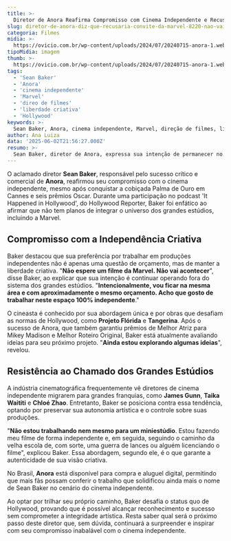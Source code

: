 ```yaml
---
title: >-
  Diretor de Anora Reafirma Compromisso com Cinema Independente e Recusa Marvel
slug: diretor-de-anora-diz-que-recusaria-convite-da-marvel-8220-nao-vai-acontecer-8221
categoria: Filmes
midia: >-
  https://ovicio.com.br/wp-content/uploads/2024/07/20240715-anora-1.webp
tipoMidia: imagem
thumb: >-
  https://ovicio.com.br/wp-content/uploads/2024/07/20240715-anora-1.webp
tags:
  - 'Sean Baker'
  - 'Anora'
  - 'cinema independente'
  - 'Marvel'
  - 'direo de filmes'
  - 'liberdade criativa'
  - 'Hollywood'
keywords: >-
  Sean Baker, Anora, cinema independente, Marvel, direção de filmes, liberdade criativa, Hollywood
author: Ana Luiza
data: '2025-06-02T21:56:27.000Z'
resumo: >-
  Sean Baker, diretor de Anora, expressa sua intenção de permanecer no cinema independente, recusando convites de grandes estúdios como a Marvel. Ele destaca a importância de manter controle criativo total sobre suas obras.
---
```


O aclamado diretor **Sean Baker**, responsável pelo sucesso crítico e comercial de **Anora**, reafirmou seu compromisso com o cinema independente, mesmo após conquistar a cobiçada Palma de Ouro em Cannes e seis prêmios Oscar. Durante uma participação no podcast 'It Happened in Hollywood', do Hollywood Reporter, Baker foi enfático ao afirmar que não tem planos de integrar o universo dos grandes estúdios, incluindo a Marvel.

## Compromisso com a Independência Criativa

Baker destacou que sua preferência por trabalhar em produções independentes não é apenas uma questão de orçamento, mas de manter a liberdade criativa. "**Não espere um filme da Marvel. Não vai acontecer**", disse Baker, ao explicar que sua intenção é continuar operando fora do sistema dos grandes estúdios. "**Intencionalmente, vou ficar na mesma área e com aproximadamente o mesmo orçamento. Acho que gosto de trabalhar neste espaço 100% independente**."

O cineasta é conhecido por sua abordagem única e por obras que desafiam as normas de Hollywood, como **Projeto Flórida** e **Tangerina**. Após o sucesso de Anora, que também garantiu prêmios de Melhor Atriz para Mikey Madison e Melhor Roteiro Original, Baker está atualmente avaliando ideias para seu próximo projeto. "**Ainda estou explorando algumas ideias**", revelou.

## Resistência ao Chamado dos Grandes Estúdios

A indústria cinematográfica frequentemente vê diretores de cinema independente migrarem para grandes franquias, como **James Gunn**, **Taika Waititi** e **Chloé Zhao**. Entretanto, Baker se posiciona contra essa tendência, optando por preservar sua autonomia artística e o controle sobre suas produções.

"**Não estou trabalhando nem mesmo para um miniestúdio**. Estou fazendo meu filme de forma independente e, em seguida, seguindo o caminho da velha escola de, com sorte, uma guerra de lances ou alguém licenciando o filme", explicou Baker. Essa abordagem, segundo ele, é o que garante a autenticidade de sua visão criativa.

No Brasil, **Anora** está disponível para compra e aluguel digital, permitindo que mais fãs possam conferir o trabalho que solidificou ainda mais o nome de Sean Baker no cenário do cinema independente.

Ao optar por trilhar seu próprio caminho, Baker desafia o status quo de Hollywood, provando que é possível alcançar reconhecimento e sucesso sem comprometer a integridade artística. Resta saber qual será o próximo passo deste diretor que, sem dúvida, continuará a surpreender e inspirar com seu compromisso inabalável com o cinema independente.